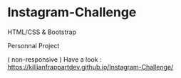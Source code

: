 # Instagram-Challenge
HTML/CSS &amp; Bootstrap

Personnal Project

( non-responsive )
Have a look : https://killianfrappartdev.github.io/Instagram-Challenge/
